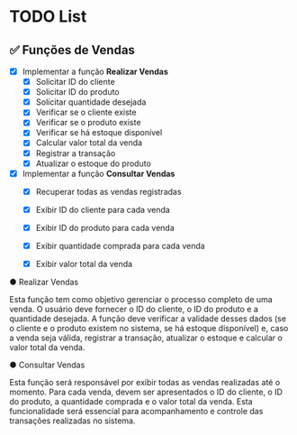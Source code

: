 # TODO List

## ✅ Funções de Vendas

- [x] Implementar a função **Realizar Vendas**
  - [x] Solicitar ID do cliente
  - [x] Solicitar ID do produto
  - [x] Solicitar quantidade desejada
  - [x] Verificar se o cliente existe
  - [x] Verificar se o produto existe
  - [x] Verificar se há estoque disponível
  - [x] Calcular valor total da venda
  - [x] Registrar a transação
  - [x] Atualizar o estoque do produto

- [x] Implementar a função **Consultar Vendas**
  - [x] Recuperar todas as vendas registradas
  - [x] Exibir ID do cliente para cada venda
  - [x] Exibir ID do produto para cada venda
  - [x] Exibir quantidade comprada para cada venda
  - [x] Exibir valor total da venda


● Realizar Vendas

Esta função tem como objetivo gerenciar o processo completo de uma venda. O usuário deve fornecer o ID do cliente, o ID do produto e a quantidade desejada. A função deve verificar a validade desses dados (se o cliente e o produto existem no sistema, se há estoque disponível) e, caso a venda seja válida, registrar a transação, atualizar o estoque e calcular o valor total da venda.

● Consultar Vendas

Esta função será responsável por exibir todas as vendas realizadas até o momento. Para cada venda, devem ser apresentados o ID do cliente, o ID do produto, a quantidade comprada e o valor total da venda. Esta funcionalidade será essencial para acompanhamento e controle das transações realizadas no sistema.



